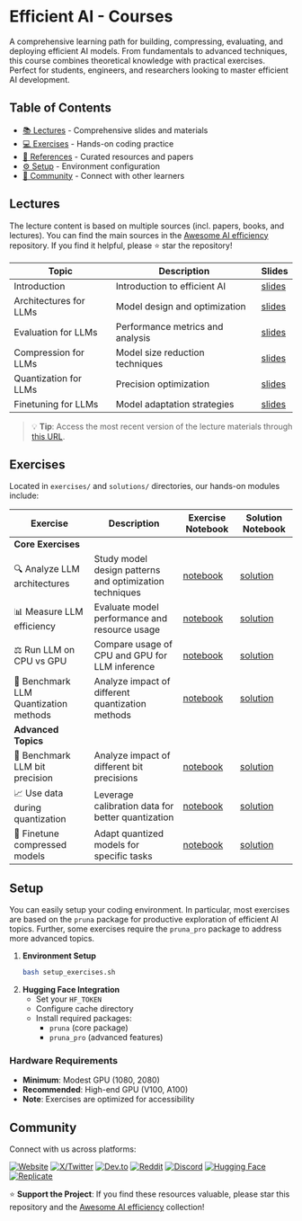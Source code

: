 # Efficient AI - Courses

A comprehensive learning path for building, compressing, evaluating, and deploying efficient AI models. From fundamentals to advanced techniques, this course combines theoretical knowledge with practical exercises. Perfect for students, engineers, and researchers looking to master efficient AI development.

## Table of Contents

- [📚 Lectures](#lectures) - Comprehensive slides and materials
- [💻 Exercises](#exercises) - Hands-on coding practice
- [📖 References](#references) - Curated resources and papers
- [⚙️ Setup](#setup) - Environment configuration
- [🤝 Community](#community) - Connect with other learners

## Lectures

The lecture content is based on multiple sources (incl. papers, books, and lectures).
You can find the main sources in the [Awesome AI efficiency](https://github.com/PrunaAI/awesome-ai-efficiency) repository.
If you find it helpful, please ⭐ star the repository!

| Topic | Description | Slides |
|-------|-------------|--------|
| Introduction | Introduction to efficient AI | [slides](slides/00-introduction.pdf) |
| Architectures for LLMs | Model design and optimization | [slides](slides/01-language_model_architectures.pdf) |
| Evaluation for LLMs | Performance metrics and analysis | [slides](slides/02-compress_language_models.pdf) |
| Compression for LLMs | Model size reduction techniques | [slides](slides/03-evalaute_language_models.pdf) |
| Quantization for LLMs | Precision optimization | [slides](slides/04-quantize_language_models.pdf) |
| Finetuning for LLMs | Model adaptation strategies | [slides](slides/05-finetuning_for_llms.pdf) |

> 💡 **Tip**: Access the most recent version of the lecture materials through [this URL](https://ln5.sync.com/dl/7d21bc370/gxpiqj2b-4k22jgex-x8i7zgxr-9pkajy52).

## Exercises

Located in `exercises/` and `solutions/` directories, our hands-on modules include:

| Exercise | Description | Exercise Notebook | Solution Notebook |
|----------|-------------|-------------------|-------------------|
| **Core Exercises** | | | |
| 🔍 Analyze LLM architectures | Study model design patterns and optimization techniques | [notebook](exercises/01-analyze_llm_architectures.ipynb) | [solution](solutions/01-analyze_llm_architectures.ipynb) |
| 📊 Measure LLM efficiency | Evaluate model performance and resource usage | [notebook](exercises/02-measure_llm_efficiency.ipynb) | [solution](solutions/02-measure_llm_efficiency.ipynb) |
| ⚖️ Run LLM on CPU vs GPU | Compare usage of CPU and GPU for LLM inference | [notebook](exercises/03-run_llm_cpu_vs_gpu.ipynb) | [solution](solutions/03-run_llm_cpu_vs_gpu.ipynb) |
| 🔢 Benchmark LLM Quantization methods | Analyze impact of different quantization methods | [notebook](exercises/04-benchmark_llm_quantization_methods.ipynb) | [solution](solutions/04-benchmark_llm_quantization_methods.ipynb) |
| **Advanced Topics** | | | |
| 🚀 Benchmark LLM bit precision | Analyze impact of different bit precisions | [notebook](exercises/05-benchmark_llm_bits.ipynb) | [solution](solutions/05-benchmark_llm_bits.ipynb) |
| 📈 Use data during quantization | Leverage calibration data for better quantization | [notebook](exercises/06-use_data_llm_quantization.ipynb) | [solution](solutions/06-use_data_llm_quantization.ipynb) |
| 🎯 Finetune compressed models | Adapt quantized models for specific tasks | [notebook](exercises/07-finetune_llm.ipynb) | [solution](solutions/07-finetune_llm.ipynb) |

## Setup

You can easily setup your coding environment. In particular, most exercises are based on the `pruna` package for productive exploration of efficient AI topics.
Further, some exercises require the `pruna_pro` package to address more advanced topics.

1. **Environment Setup**
   ```bash
   bash setup_exercises.sh
   ```
2. **Hugging Face Integration**
   - Set your `HF_TOKEN`
   - Configure cache directory
   - Install required packages:
     - `pruna` (core package)
     - `pruna_pro` (advanced features)

### Hardware Requirements

- **Minimum**: Modest GPU (1080, 2080)
- **Recommended**: High-end GPU (V100, A100)
- **Note**: Exercises are optimized for accessibility

## Community

Connect with us across platforms:

[![Website](https://img.shields.io/badge/Pruna.ai-purple?style=flat-square)](https://pruna.ai)
[![X/Twitter](https://img.shields.io/twitter/url?url=https%3A%2F%2Fx.com%2FPrunaAI)](https://x.com/PrunaAI)
[![Dev.to](https://img.shields.io/badge/dev-to-black?style=flat-square)](https://dev.to/prunaai)
[![Reddit](https://img.shields.io/badge/Follow-r%2FPrunaAI-orange?style=social)](https://reddit.com/r/PrunaAI)
[![Discord](https://img.shields.io/badge/Discord-join_us-purple?style=flat-square)](https://discord.gg/prunaai)
[![Hugging Face](https://img.shields.io/badge/Huggingface-models-yellow?style=flat-square)](https://huggingface.co/prunaai)
[![Replicate](https://img.shields.io/badge/replicate-black?style=flat-square)](https://replicate.com/prunaai)

⭐ **Support the Project**: If you find these resources valuable, please star this repository and the [Awesome AI efficiency](https://github.com/PrunaAI/awesome-ai-efficiency) collection!
